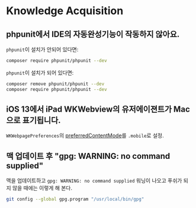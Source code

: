 # Knowledge Acquisition

## phpunit에서 IDE의 자동완성기능이 작동하지 않아요.

`phpunit`이 설치가 안되어 있다면:

```sh
composer require phpunit/phpunit --dev
```

`phpunit`이 설치가 되어 있다면:

```sh
composer remove phpunit/phpunit --dev
composer require phpunit/phpunit --dev
```

## iOS 13에서 iPad WKWebview의 유저에이젼트가 Mac으로 표기됩니다.

`WKWebpagePreferences`의 [preferredContentMode](https://developer.apple.com/documentation/webkit/wkwebpagepreferences/3194426-preferredcontentmode?language=objc)를 `.mobile`로 설정.

## 맥 업데이트 후 "gpg: WARNING: no command supplied"

맥을 업데이트하고 `gpg: WARNING: no command supplied` 워닝이 나오고 푸쉬가 되지 않을 때에는 이렇게 해 본다.

```bash
git config --global gpg.program "/usr/local/bin/gpg"
```
